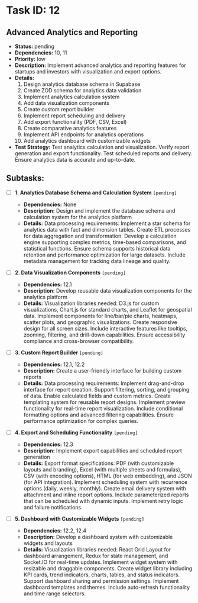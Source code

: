 # Task ID: 12

## Advanced Analytics and Reporting

- **Status:** pending
- **Dependencies:** 10, 11
- **Priority:** low
- **Description:** Implement advanced analytics and reporting features for startups and investors with visualization and export options.
- **Details:**
  1. Design analytics database schema in Supabase
  2. Create ZOD schema for analytics data validation
  3. Implement analytics calculation system
  4. Add data visualization components
  5. Create custom report builder
  6. Implement report scheduling and delivery
  7. Add export functionality (PDF, CSV, Excel)
  8. Create comparative analytics features
  9. Implement API endpoints for analytics operations
  10. Add analytics dashboard with customizable widgets
- **Test Strategy:**
  Test analytics calculation and visualization. Verify report generation and export functionality. Test scheduled reports and delivery. Ensure analytics data is accurate and up-to-date.

## Subtasks:

- [ ] **1. Analytics Database Schema and Calculation System** `[pending]`

  - **Dependencies:** None
  - **Description:** Design and implement the database schema and calculation system for the analytics platform
  - **Details:**
    Data processing requirements: Implement a star schema for analytics data with fact and dimension tables. Create ETL processes for data aggregation and transformation. Develop a calculation engine supporting complex metrics, time-based comparisons, and statistical functions. Ensure schema supports historical data retention and performance optimization for large datasets. Include metadata management for tracking data lineage and quality.

- [ ] **2. Data Visualization Components** `[pending]`

  - **Dependencies:** 12.1
  - **Description:** Develop reusable data visualization components for the analytics platform
  - **Details:**
    Visualization libraries needed: D3.js for custom visualizations, Chart.js for standard charts, and Leaflet for geospatial data. Implement components for line/bar/pie charts, heatmaps, scatter plots, and geographic visualizations. Create responsive design for all screen sizes. Include interactive features like tooltips, zooming, filtering, and drill-down capabilities. Ensure accessibility compliance and cross-browser compatibility.

- [ ] **3. Custom Report Builder** `[pending]`

  - **Dependencies:** 12.1, 12.2
  - **Description:** Create a user-friendly interface for building custom reports
  - **Details:**
    Data processing requirements: Implement drag-and-drop interface for report creation. Support filtering, sorting, and grouping of data. Enable calculated fields and custom metrics. Create templating system for reusable report designs. Implement preview functionality for real-time report visualization. Include conditional formatting options and advanced filtering capabilities. Ensure performance optimization for complex queries.

- [ ] **4. Export and Scheduling Functionality** `[pending]`

  - **Dependencies:** 12.3
  - **Description:** Implement export capabilities and scheduled report generation
  - **Details:**
    Export format specifications: PDF (with customizable layouts and branding), Excel (with multiple sheets and formulas), CSV (with encoding options), HTML (for web embedding), and JSON (for API integration). Implement scheduling system with recurrence options (daily, weekly, monthly). Create email delivery system with attachment and inline report options. Include parameterized reports that can be scheduled with dynamic inputs. Implement retry logic and failure notifications.

- [ ] **5. Dashboard with Customizable Widgets** `[pending]`
  - **Dependencies:** 12.2, 12.4
  - **Description:** Develop a dashboard system with customizable widgets and layouts
  - **Details:**
    Visualization libraries needed: React Grid Layout for dashboard arrangement, Redux for state management, and Socket.IO for real-time updates. Implement widget system with resizable and draggable components. Create widget library including KPI cards, trend indicators, charts, tables, and status indicators. Support dashboard sharing and permission settings. Implement dashboard templates and themes. Include auto-refresh functionality and time range selectors.
